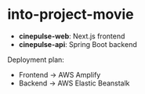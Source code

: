 # into-project-movie

- **cinepulse-web**: Next.js frontend
- **cinepulse-api**: Spring Boot backend

Deployment plan:
- Frontend → AWS Amplify
- Backend → AWS Elastic Beanstalk
